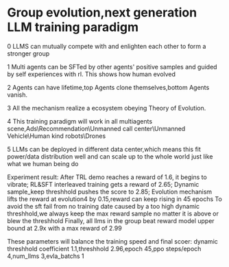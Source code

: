 # Group evolution,next generation LLM training paradigm

0 LLMS can mutually compete with and enlighten each other to form a stronger group

1 Multi agents can be SFTed by other agents' positive samples and guided by self experiences with rl. This shows how human evolved

2 Agents can have lifetime,top Agents clone themselves,bottom Agents vanish.

3 All the mechanism realize a ecosystem obeying Theory of Evolution.

4 This training paradigm will work in all multiagents scene,Ads\Recommendation\Unmanned call center\Unmanned Vehicle\Human kind robots\Drones

5 LLMs can be deployed in different data center,which means this fit power/data distribution well and can scale up to the whole world just like what we human being do

Experiment result:
After TRL demo reaches a reward of 1.6, it begins to vibrate;
RL&SFT interleaved training gets a reward of 2.65;
Dynamic sample_keep threshhold pushes the score to 2.85;
Evolution mechanism lifts the reward at evolution4 by 0.15,reward can keep rising in 45 epochs
To avoid the sft fail from no training date caused by a too high dynamic threshhold,we always keep the max reward sample no matter it is above or blew the threshhold
Finally, all llms in the group beat reward model upper bound at 2.9x with a max reward of 2.99

These parameters will balance the training speed and final scoer: dynamic threshhold coefficient 1.1,threshhold 2.96,epoch 45,ppo steps/epoch 4,num_llms 3,evla_batchs 1

